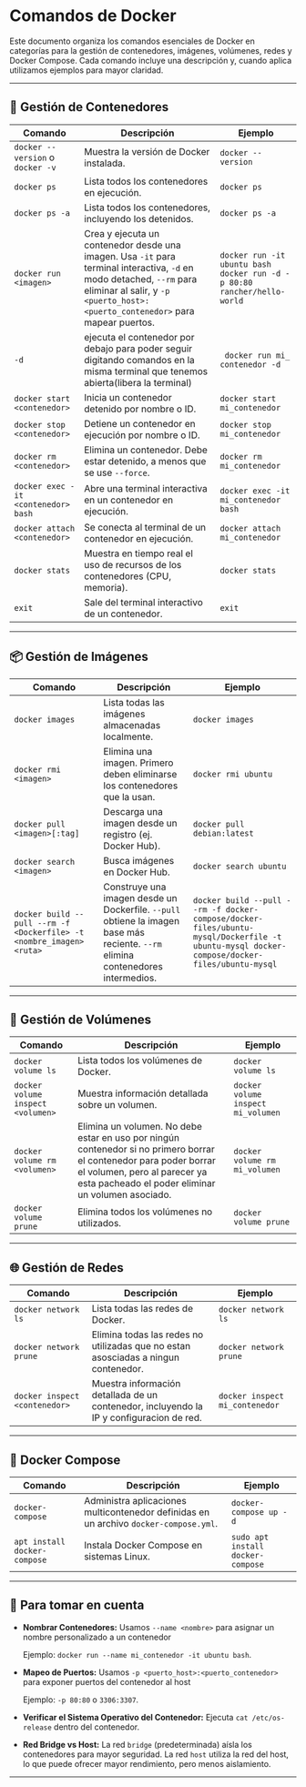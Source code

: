 # Comandos de Docker

Este documento organiza los comandos esenciales de Docker en categorías para la gestión de contenedores, imágenes, volúmenes, redes y Docker Compose. Cada comando incluye una descripción y, cuando aplica utilizamos ejemplos para mayor claridad.

---

## 🐳 Gestión de Contenedores

| Comando                            | Descripción                                                                | Ejemplo                                       |
|------------------------------------|----------------------------------------------------------------------------|-----------------------------------------------|
| `docker --version` o `docker -v`   | Muestra la versión de Docker instalada.                                    | `docker --version`                            |
| `docker ps`                        | Lista todos los contenedores en ejecución.                                 | `docker ps`                                   |
| `docker ps -a`                     | Lista todos los contenedores, incluyendo los detenidos.                    | `docker ps -a`                                |
| `docker run <imagen>`              | Crea y ejecuta un contenedor desde una imagen. Usa `-it` para terminal interactiva, `-d` en modo detached, `--rm` para eliminar al salir, y `-p <puerto_host>:<puerto_contenedor>` para mapear puertos. | `docker run -it ubuntu bash`<br>`docker run -d -p 80:80 rancher/hello-world`   |
|`-d` |ejecuta el contenedor por debajo para poder seguir digitando comandos en la misma terminal que tenemos abierta(libera la terminal)| ` docker run mi_ contenedor -d`|
| `docker start <contenedor>`        | Inicia un contenedor detenido por nombre o ID.                             | `docker start mi_contenedor`                  |
| `docker stop <contenedor>`         | Detiene un contenedor en ejecución por nombre o ID.                        | `docker stop mi_contenedor`                   |
| `docker rm <contenedor>`           | Elimina un contenedor. Debe estar detenido, a menos que se use `--force`.  | `docker rm mi_contenedor`                     |
| `docker exec -it <contenedor> bash`| Abre una terminal interactiva en un contenedor en ejecución.               | `docker exec -it mi_contenedor bash`          |
| `docker attach <contenedor>`       | Se conecta al terminal de un contenedor en ejecución.                      | `docker attach mi_contenedor`                 |
| `docker stats`                     | Muestra en tiempo real el uso de recursos de los contenedores (CPU, memoria).| `docker stats`                              |
| `exit`                             | Sale del terminal interactivo de un contenedor.                            | `exit`                                        |

---

## 📦 Gestión de Imágenes

| Comando                             | Descripción                                                                | Ejemplo                                      |
|-------------------------------------|----------------------------------------------------------------------------|----------------------------------------------|
| `docker images`                     | Lista todas las imágenes almacenadas localmente.                           | `docker images`                              |
| `docker rmi <imagen>`               | Elimina una imagen. Primero deben eliminarse los contenedores que la usan. | `docker rmi ubuntu`                          |
| `docker pull <imagen>[:tag]`        | Descarga una imagen desde un registro (ej. Docker Hub).                    | `docker pull debian:latest`                  |
| `docker search <imagen>`            | Busca imágenes en Docker Hub.                                              | `docker search ubuntu`                       |
| `docker build --pull --rm -f <Dockerfile> -t <nombre_imagen> <ruta>` | Construye una imagen desde un Dockerfile. `--pull` obtiene la imagen base más reciente. `--rm` elimina contenedores intermedios. | `docker build --pull --rm -f docker-compose/docker-files/ubuntu-mysql/Dockerfile -t ubuntu-mysql docker-compose/docker-files/ubuntu-mysql` |

---

## 💾  Gestión de Volúmenes

| Comando                              | Descripción                                                                | Ejemplo                                     |
|--------------------------------------|----------------------------------------------------------------------------|---------------------------------------------|
| `docker volume ls`                   | Lista todos los volúmenes de Docker.                                       | `docker volume ls`                          |
| `docker volume inspect <volumen>`    | Muestra información detallada sobre un volumen.                            | `docker volume inspect mi_volumen`          |
| `docker volume rm <volumen>`         | Elimina un volumen. No debe estar en uso por ningún contenedor si no primero borrar el contenedor para poder borrar el volumen, pero al parecer ya esta pacheado el poder eliminar un volumen asociado.            | `docker volume rm mi_volumen`               |
| `docker volume prune`                | Elimina todos los volúmenes no utilizados.                                 | `docker volume prune`                       |

---

## 🌐 Gestión de Redes

| Comando                       | Descripción                                                          | Ejemplo                                                  |
|-------------------------------|----------------------------------------------------------------------|----------------------------------------------------------|
| `docker network ls`           | Lista todas las redes de Docker.                                     | `docker network ls`                                      |
| `docker network prune`        | Elimina todas las redes no utilizadas que no estan asosciadas a ningun contenedor.| `docker network prune`                      |
| `docker inspect <contenedor>` | Muestra información detallada de un contenedor, incluyendo la IP y configuracion de red. | `docker inspect mi_contenedor`                           |

---

## 🧩 Docker Compose

| Comando                            | Descripción                                                               | Ejemplo                                        |
|------------------------------------|---------------------------------------------------------------------------|------------------------------------------------|
| `docker-compose`                   | Administra aplicaciones multicontenedor definidas en un archivo `docker-compose.yml`. | `docker-compose up -d`             |
| `apt install docker-compose`       | Instala Docker Compose en sistemas Linux.                                 | `sudo apt install docker-compose`              |

---

## 📝 Para tomar en cuenta

- **Nombrar Contenedores:** Usamos `--name <nombre>` para asignar un nombre personalizado a un contenedor 

  Ejemplo: `docker run --name mi_contenedor -it ubuntu bash`.

- **Mapeo de Puertos:** Usamos `-p <puerto_host>:<puerto_contenedor>` para exponer puertos del contenedor al host
 
  Ejemplo: `-p 80:80` o `3306:3307`.
  
- **Verificar el Sistema Operativo del Contenedor:** Ejecuta `cat /etc/os-release` dentro del contenedor.
  
- **Red Bridge vs Host:** La red `bridge` (predeterminada) aísla los contenedores para mayor seguridad. La red `host` utiliza la red del host, lo que puede ofrecer mayor rendimiento, pero menos aislamiento.

---
